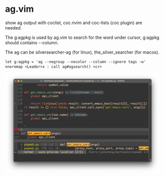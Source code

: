 # ag.vim
show ag output with coclist, coc.nvim and coc-lists (coc plugin) are needed.

The g:agpkg is used by ag.vim to search for the word under cursor, g:agpkg should contains --column.

The ag can be silversearcher-ag (for linux), the_silver_searcher (for macos).

```
let g:agpkg = 'ag --nogroup --nocolor --column --ignore tags -w'
nnoremap <Leader>x : call ag#agsearch() <cr>
```

![preview](img/preview.png)
